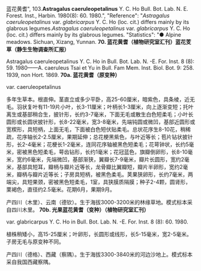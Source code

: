 蓝花黄耆",
103.**Astragalus caeruleopetalinus** Y. C. Ho Bull. Bot. Lab. N. E. Forest. Inst., Harbin. 1980(8): 60. 1980.",
  "Reference": "*Astragalus caeruleopetalinus* var. *glabricarpus* Y. C. Ho (loc. cit.) differs mainly by its glabrous legumes.*Astragalus caeruleopetalinus* var. *glabricarpus* Y. C. Ho (loc. cit.) differs mainly by its glabrous legumes.
  "Statistics": "● Alpine meadows. Sichuan, Xizang, Yunnan.
**70. 蓝花黄耆（植物研究室汇刊）蓝花芰草（静生生物调查所汇报）**

Astragalus caeruleopetalinus Y. C. Ho in Bull. Bot. Lab. N. -E. For. Inst. 8 (8): 59. 1980——A. caeruleus Tsai et Yu in Bull. Fam Mem. Inst. Biol. Bot. 9: 258. 1939, non Hort. 1869.
**70a. 蓝花黄耆（原变种）**

var. caeruleopetalinus

多年生草本。根直伸。茎直立或多少平卧，高25-60厘米，暗紫色，具条棱，近无毛。羽状复叶有11-19片小叶，长3-11厘米；叶柄长1-3厘米，向上逐渐变短；托叶离生或基部稍合生，披针形，长约3-7毫米，下面无毛或散生白色短柔毛；小叶长圆形或长圆状披针形，长8-22毫米，宽3-8毫米，先端钝圆或微凹，基部近圆形或宽楔形，具短柄，上面无毛，下面被白色短伏贴柔毛。总状花序生8-10花，稍稀疏，花序轴长2-2.5厘米，果期延伸；总花梗黑紫色，与叶近等长；苞片钻状披针形，长2-4毫米；花梗长1-2毫米，连同花序轴被黑色短柔毛；花萼钟状，长约5毫米，密被黑色短柔毛，萼齿钻形，长约1毫米；花冠蓝色，旗瓣倒卵形，长8-10毫米，宽约6毫米，先端微凹，基部渐狭，翼瓣长7-9毫米，瓣片长圆形，宽约2毫米，基部具短耳，瓣柄与瓣片近等长，龙骨瓣比翼瓣短，瓣片半卵形，宽约2毫米，瓣柄与瓣片近等长；子房具短柄，被黑色柔毛。荚果狭卵形，长约7毫米，两端尖，具短果颈，密被黑色短柔毛，1室，具狭膜质隔膜；种子2-4颗，圆肾形，栗褐色，直径约2.5毫米。花期6月，果期9月。

产四川（木里）、云南（德钦）。生于海拔3000-3200米的林缘草地。模式标本采自四川木里。
**70b. 光果蓝花黄耆（变种）（植物研究室汇刊）**

var. glabricarpus Y. C. Ho in Bull. Bot. Lab. N. -E. For. Inst. 8 (8): 60. 1980.

植株稍矮小，高15-25厘米；叶卵形，长圆形或线形，长5-15毫米，宽2-5毫米。子房无毛与原变种不同。

产四川（德格）、西藏（察隅）。生于海拔3300-3840米的河边沙地上。模式标本采自我国西藏察隅。
